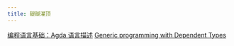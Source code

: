 ```yaml
---
title: 醍醐灌顶
---
```


[编程语言基础：Agda 语言描述](https://agda-zh.github.io/PLFA-zh/)
[Generic programming with Dependent Types](https://www.seas.upenn.edu/~sweirich/ssgip/)
